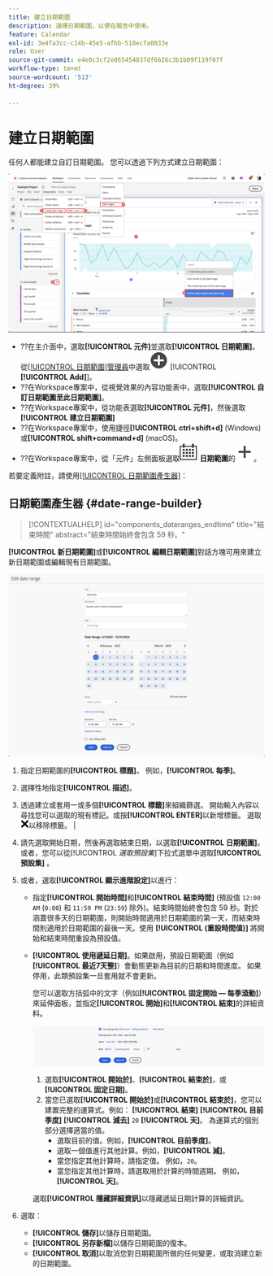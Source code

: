 ```yaml
---
title: 建立日期範圍
description: 選擇日期範圍，以便在報告中使用。
feature: Calendar
exl-id: 3e4fa3cc-c14b-45e5-afbb-518ecfa0033e
role: User
source-git-commit: e4e0c3cf2e865454837df6626c3b1b09f119f07f
workflow-type: tm+mt
source-wordcount: '513'
ht-degree: 39%

---
```


# 建立日期範圍


任何人都能建立自訂日期範圍。 您可以透過下列方式建立日期範圍：

![Create an annotation](assets/create-date-range.png)

* ??在主介面中，選取&#x200B;**[!UICONTROL 元件]**&#x200B;並選取&#x200B;**[!UICONTROL 日期範圍]**。 從[[!UICONTROL 日期範圍]管理員](/help/components/date-ranges/manage.md)中選取![AddCircle](/help/assets/icons/AddCircle.svg) [!UICONTROL **[!UICONTROL Add]**]。
* ??在Workspace專案中，從視覺效果的內容功能表中，選取&#x200B;**[!UICONTROL 自訂日期範圍至此日期範圍]**。
* ??在Workspace專案中，從功能表選取&#x200B;**[!UICONTROL 元件]**，然後選取&#x200B;**[!UICONTROL 建立日期範圍]**
* ??在Workspace專案中，使用捷徑&#x200B;**[!UICONTROL ctrl+shift+d]** (Windows)或&#x200B;**[!UICONTROL shift+command+d]** (macOS)。
* ??在Workspace專案中，從「元件」左側面板選取![行事曆](/help/assets/icons/Calendar.svg) **日期範圍**&#x200B;的![新增](/help/assets/icons/Add.svg)。

若要定義附註，請使用[[!UICONTROL 日期範圍產生器]](#annotation-builder)：

<!-- Should we really mention API here. If so, we can do it all over the place in the docs...
| **Use the [Customer Journey Analytics Annotations API](https://developer.adobe.com/cja-apis/docs/endpoints/annotations/)** | The Customer Journey Analytics Annotations APIs allow you to create, update, or retrieve annotations programmatically through Adobe Developer. These APIs use the same data and methods that Adobe uses inside the product UI. |
-->


## 日期範圍產生器 {#date-range-builder}

<!-- markdownlint-disable MD034 -->

>[!CONTEXTUALHELP]
>id="components_dateranges_endtime"
>title="結束時間"
>abstract="結束時間始終會包含 59 秒。"

<!-- markdownlint-enable MD034 -->




**[!UICONTROL 新日期範圍]**&#x200B;或&#x200B;**[!UICONTROL 編輯日期範圍]**&#x200B;對話方塊可用來建立新日期範圍或編輯現有日期範圍。

![註解詳細資料視窗，顯示下一節中說明的欄位和選項。](assets/edit-date-range.png)


1. 指定日期範圍的&#x200B;**[!UICONTROL 標題]**。 例如，**[!UICONTROL 每季]**。
1. 選擇性地指定&#x200B;**[!UICONTROL 描述]**。
1. 透過建立或套用一或多個&#x200B;**[!UICONTROL 標籤]**&#x200B;來組織篩選。 開始輸入內容以尋找您可以選取的現有標記。或按&#x200B;**[!UICONTROL ENTER]**&#x200B;以新增標籤。 選取![CrossSize75](/help/assets/icons/CrossSize75.svg)以移除標籤。 |
1. 請先選取開始日期，然後再選取結束日期，以選取&#x200B;**[!UICONTROL 日期範圍]**。
或者，您可以從[!UICONTROL *選取預設集*]&#x200B;下拉式選單中選取&#x200B;**[!UICONTROL 預設集]** 。

1. 或者，選取&#x200B;**[!UICONTROL 顯示進階設定]**&#x200B;以進行：

   * 指定&#x200B;**[!UICONTROL 開始時間]**&#x200B;和&#x200B;**[!UICONTROL 結束時間]** (預設值 `12:00 AM` (`0:00`) 和 `11:59 PM` (`23:59`) 除外)。結束時間始終會包含 59 秒。對於涵蓋很多天的日期範圍，則開始時間適用於日期範圍的第一天，而結束時間則適用於日期範圍的最後一天。使用 **[!UICONTROL (重設時間值)]** 將開始和結束時間重設為預設值。
   * **[!UICONTROL 使用遞延日期]**。如果啟用，預設日期範圍（例如&#x200B;**[!UICONTROL 最近7天整]**）會動態更新為目前的日期和時間進度。 如果停用，此類預設集一旦套用就不會更新。

     您可以選取方括弧中的文字（例如&#x200B;**[!UICONTROL 固定開始 — 每季滾動]**）來延伸面板，並指定&#x200B;**[!UICONTROL 開始]**&#x200B;和&#x200B;**[!UICONTROL 結束]**&#x200B;的詳細資料。

     ![遞回日期](assets/rolliing-dates.png)

      1. 選取&#x200B;**[!UICONTROL 開始於]**、**[!UICONTROL 結束於]**，或&#x200B;**[!UICONTROL 固定日期]**。
      1. 當您已選取&#x200B;**[!UICONTROL 開始於]**&#x200B;或&#x200B;**[!UICONTROL 結束於]**，您可以建置完整的運算式。例如： **[!UICONTROL 結束]** **[!UICONTROL 目前季度]** **[!UICONTROL 減去]** `20` **[!UICONTROL 天]**。 為運算式的個別部分選擇適當的值。
         * 選取目前的值。例如，**[!UICONTROL 目前季度]**。
         * 選取一個值進行其他計算。例如，**[!UICONTROL 減]**。
         * 當您指定其他計算時，請指定值。 例如，`20`。
         * 當您指定其他計算時，請選取用於計算的時間週期。 例如，**[!UICONTROL 天]**。

     選取&#x200B;**[!UICONTROL 隱藏詳細資訊]**&#x200B;以隱藏遞延日期計算的詳細資訊。

1. 選取：
   * **[!UICONTROL 儲存]**&#x200B;以儲存日期範圍。
   * **[!UICONTROL 另存新檔]**&#x200B;以儲存日期範圍的復本。
   * **[!UICONTROL 取消]**&#x200B;以取消您對日期範圍所做的任何變更，或取消建立新的日期範圍。


<!--


You can create a date range using either of the following two methods:

* Directly in a workspace project by clicking the '`+`' button next to the list of date range components on the left
* Within the date range manager

To create a date range in the date range manager:

1. Log in to [analytics.adobe.com](https://analytics.adobe.com) using your AdobeID credentials.
1. Navigate to [!UICONTROL Components] > [!UICONTROL Date Ranges].
1. Click the [!UICONTROL Add] button to open the modal window that creates a date range.

## Create a date range modal window

The modal window has four fields you can edit:

* **Date range**: The date range you want for this component.
* **Title**: The name you want for this component. The title is used in workspace projects.
* **Description**: The description you want for this component. The description is seen when clicking the ![i](../assets/i.png) icon.
* **Tags**: Use tags to organize your date ranges. A date range can belong to multiple tags.

## Selecting a date range

When clicking the date range in the modal window, you have several options:

* **Calendar**: Select the start and end date.
* **Use rolling dates**: Check this box if you want the date range to change as time goes on. Do not check this box if you want your date range to remain static.
* **Select preset**: Use this drop-down selection if you want a custom date range based on a range that Adobe offers by default. When you select a preset, you can further customize the date range to suit your needs. It does not affect the preset that Adobe offers.

## Rolling date ranges

If you want a rolling date range, you can customize when it rolls. You can control when the start and end dates roll independently of each other.

* **When the date starts**: Choose if the date starts at the beginning of a time period, at the end of a time period, or use a fixed day.
* **The time period to use**: Choose how often the date range rolls. You can have it roll every day, every week, every month, every quarter, or every year.
* **Offset**: Choose the offset of the date range. You can add or subtract days, weeks, months, quarters, or years.

## Rolling date examples

Some date ranges can be useful in certain reports.

Year-to-date:

```text
Start: Start of current year
End: End of current day
```

Last Thursday to this Thursday:

```text
Start: Start of current week minus 3 days
End: Start of current week plus 4 days
```

Fiscal year (for example, if a fiscal year starts in December)

```text
Start: Start of current year minus 1 month
End: End of current year minus 1 month
```


-->